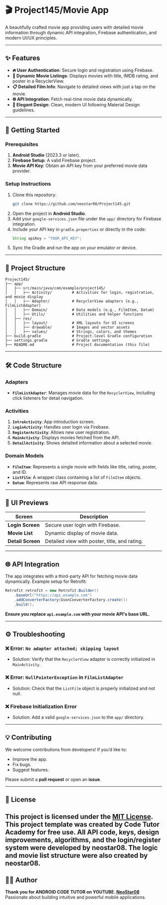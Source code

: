 # 🎬 **Project145/Movie App**

A beautifully crafted movie app providing users with detailed movie information through dynamic API integration, Firebase authentication, and modern UI/UX principles.

---

## ✨ **Features**

- **🔥 User Authentication**: Secure login and registration using Firebase.
- **🎥 Dynamic Movie Listings**: Displays movies with title, IMDB rating, and poster in a RecyclerView.
- **📋 Detailed Film Info**: Navigate to detailed views with just a tap on the movie.
- **🌐 API Integration**: Fetch real-time movie data dynamically.
- **🎨 Elegant Design**: Clean, modern UI following Material Design guidelines.

---

## 🚀 **Getting Started**

### **Prerequisites**
1. **Android Studio** (2023.3 or later).
2. **Firebase Setup**: A valid Firebase project.
3. **Movie API Key**: Obtain an API key from your preferred movie data provider.

### **Setup Instructions**
1. Clone this repository:
   ```bash
   git clone https://github.com/neostar08/Project145.git
   ```
2. Open the project in **Android Studio**.
3. Add your `google-services.json` file under the `app/` directory for Firebase integration.
4. Include your API key in `gradle.properties` or directly in the code:
   ```java
   String apiKey = "YOUR_API_KEY";
   ```
5. Sync the Gradle and run the app on your emulator or device.

---

## 📂 **Project Structure**

```plaintext
Project145/
├── app/
│   ├── src/main/java/com/example/project145/
│   │   ├── Activity/         # Activities for login, registration, and movie display
│   │   ├── Adapter/          # RecyclerView adapters (e.g., FilmListAdapter)
│   │   ├── Domain/           # Data models (e.g., FilmItem, Datum)
│   │   ├── Utils/            # Utilities and helper functions
│   ├── res/
│   │   ├── layout/           # XML layouts for UI screens
│   │   ├── drawable/         # Images and vector assets
│   │   ├── values/           # Strings, colors, and themes
├── build.gradle              # Project-level Gradle configuration
├── settings.gradle           # Gradle settings
├── README.md                 # Project documentation (this file)
```

---

## 🛠 **Code Structure**

### **Adapters**
- **`FilmListAdapter`**: Manages movie data for the `RecyclerView`, including click listeners for detail navigation.

### **Activities**
1. **`IntroActivity`**: App introduction screen.
2. **`LoginActivity`**: Handles user login via Firebase.
3. **`RegisterActivity`**: Allows new user registration.
4. **`MainActivity`**: Displays movies fetched from the API.
5. **`DetailActivity`**: Shows detailed information about a selected movie.

### **Domain Models**
- **`FilmItem`**: Represents a single movie with fields like title, rating, poster, and ID.
- **`ListFilm`**: A wrapper class containing a list of `FilmItem` objects.
- **`Datum`**: Represents raw API response data.

---

## 🎨 **UI Previews**

| Screen             | Description                        |
|--------------------|------------------------------------|
| **Login Screen**   | Secure user login with Firebase.   |
| **Movie List**     | Dynamic display of movie data.     |
| **Detail Screen**  | Detailed view with poster, title, and rating. |

---

## 🌐 **API Integration**

The app integrates with a third-party API for fetching movie data dynamically. Example setup for Retrofit:

```java
Retrofit retrofit = new Retrofit.Builder()
    .baseUrl("https://api.example.com")
    .addConverterFactory(GsonConverterFactory.create())
    .build();
```

**Ensure you replace `api.example.com` with your movie API's base URL.**

---

## ⚙️ **Troubleshooting**

### ❌ **Error: `No adapter attached; skipping layout`**
- Solution: Verify that the `RecyclerView` adapter is correctly initialized in `MainActivity`.

### ❌ **Error: `NullPointerException` in `FilmListAdapter`**
- Solution: Check that the `ListFilm` object is properly initialized and not null.

### ❌ **Firebase Initialization Error**
- Solution: Add a valid `google-services.json` to the `app/` directory.

---

## 💡 **Contributing**

We welcome contributions from developers! If you’d like to:
- Improve the app.
- Fix bugs.
- Suggest features.

Please submit a **pull request** or open an **issue**.

---

## 📜 **License**

This project is licensed under the [MIT License](https://opensource.org/licenses/MIT).
This project template was created by Code Tutor Academy for free use. All API code, keys, design improvements, algorithms, and the login/register system were developed by neostar08. The logic and movie list structure were also created by neostar08.
---

## 👨‍💻 **Author**

**Thank you  for ANDROID CODE TUTOR on YOUTUBE. [NeoStar08](https://github.com/neostar08)**  
Passionate about building intuitive and powerful mobile applications.


